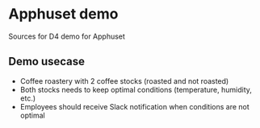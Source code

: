 # Apphuset demo

Sources for D4 demo for Apphuset

## Demo usecase

- Coffee roastery with 2 coffee stocks (roasted and not roasted)
- Both stocks needs to keep optimal conditions (temperature, humidity, etc.) 
- Employees should receive Slack notification when conditions are not optimal
